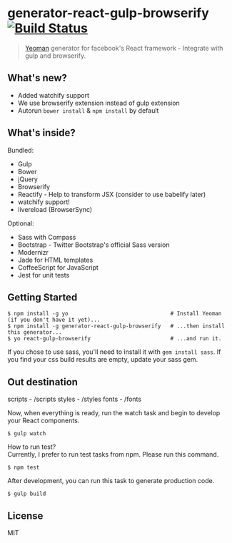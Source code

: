 # generator-react-gulp-browserify [![Build Status](https://secure.travis-ci.org/randylien/generator-react-gulp-browserify.png?branch=master)](https://travis-ci.org/randylien/generator-react-gulp-browserify)

> [Yeoman](http://yeoman.io) generator for facebook's React framework - Integrate with gulp and browserify.

## What's new?

* Added watchify support
* We use browserify extension instead of gulp extension
* Autorun `bower install` & `npm install` by default


## What's inside?

Bundled:

* Gulp
* Bower
* jQuery
* Browserify
* Reactify - Help to transform JSX (consider to use babelify later)
* watchify support!
* livereload (BrowserSync)

Optional:

* Sass with Compass
* Bootstrap - Twitter Bootstrap's official Sass version
* Modernizr
* Jade for HTML templates
* CoffeeScript for JavaScript
* Jest for unit tests

## Getting Started

```
$ npm install -g yo                                # Install Yeoman (if you don't have it yet)...
$ npm install -g generator-react-gulp-browserify   # ...then install this generator...
$ yo react-gulp-browserify                         # ...and run it.
```

If you chose to use sass, you'll need to install it with `gem install sass`.
If you find your css build results are empty, update your sass gem.

## Out destination 

scripts - /scripts
styles - /styles
fonts - /fonts 


Now, when everything is ready, run the watch task and begin to develop your React components.

```
$ gulp watch
```

How to run test?  
Currently, I prefer to run test tasks from npm. Please run this command.
```
$ npm test
```

After development, you can run this task to generate production code.
```
$ gulp build
```

## License

MIT
